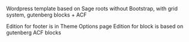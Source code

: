 Wordpress template based on Sage roots without Bootstrap, with grid system, gutenberg blocks + ACF

Edition for footer is in Theme Options page
Edition for block is based on gutenberg ACF blocks

